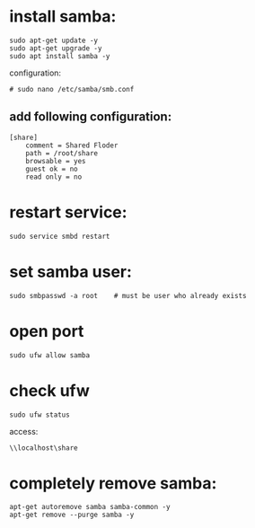 # install samba:

```
sudo apt-get update -y
sudo apt-get upgrade -y
sudo apt install samba -y
```
configuration:

```
# sudo nano /etc/samba/smb.conf
```

## add following configuration:
```
[share]
    comment = Shared Floder
    path = /root/share
    browsable = yes
    guest ok = no
    read only = no
```

# restart service:
```
sudo service smbd restart
```

# set samba user:
```
sudo smbpasswd -a root    # must be user who already exists
```

# open port

```
sudo ufw allow samba
```
# check ufw

```
sudo ufw status
```
access:

```
\\localhost\share
```

# completely remove samba:
```
apt-get autoremove samba samba-common -y
apt-get remove --purge samba -y
```